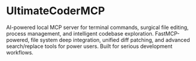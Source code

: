 # UltimateCoderMCP
AI-powered local MCP server for terminal commands, surgical file editing, process management, and intelligent codebase exploration. FastMCP-powered, file system deep integration, unified diff patching, and advanced search/replace tools for power users.  Built for serious development workflows.
